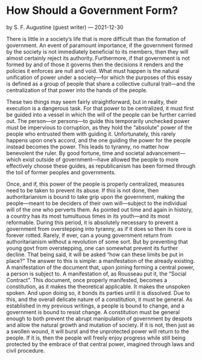 # How Should a Government Form?

by S. F. Augustine (guest writer) — 2021-12-30

There is little in a society’s life that is more difficult than the formation of government.
An event of paramount importance, if the government formed by the society is not immediately beneficial to its members, then they will almost certainly reject its authority.
Furthermore, if that government is not formed by and of those it governs then the decisions it renders and the policies it enforces are null and void.
What must happen is the natural unification of power under a society—for which the purposes of this essay is defined as a group of people that share a collective cultural trait—and the centralization of that power into the hands of the people.

These two things may seem fairly straightforward, but in reality, their execution is a dangerous task.
For that power to be centralized, it must first be guided into a vessel in which the will of the people can be further carried out.
The person—or persons—to guide this temporarily unchecked power must be impervious to corruption, as they hold the “absolute” power of the people who entrusted them with guiding it.
Unfortunately, this rarely happens upon one’s accord, and the one guiding the power for the people instead becomes the power.
This leads to tyranny, no matter how benevolent the ruler.
By good fortune, time and societal advancement—which exist outside of government—have allowed the people to more effectively choose these guides, as republicanism has been formed through the toil of former peoples and governments.

Once, and if, this power of the people is properly centralized, measures need to be taken to prevent its abuse.
If this is not done, then authoritarianism is bound to take grip upon the government, making the people—meant to be deciders of their own will—subject to the individual will of the one who perverts them.
As pointed out time and again in history, a country has its most tumultuous times in its youth—and its most reformable.
During this period, it is absolutely necessary to prevent a government from overstepping into tyranny, as if it does so then its core is forever rotted.
Rarely, if ever, can a young government return from authoritarianism without a revolution of some sort.
But by preventing that young govt from overstepping, one can somewhat prevent its further decline.
That being said, it will be asked “how can these limits be put in place?” The answer to this is simple: a manifestation of the already existing.
A manifestation of the document that, upon joining forming a central power, a person is subject to.
A manifestation of, as Rousseau put it, the “Social Contract”.
This document, once properly manifested, becomes a constitution, as it makes the theoretical applicable.
It makes the unspoken spoken.
And upon doing so, it bonds its parties until it is dissolved.
Due to this, and the overall delicate nature of a constitution, it must be general.
As established in my previous writings, a people is bound to change, and a government is bound to resist change.
A constitution must be general enough to both prevent the abrupt manipulation of government by despots and allow the natural growth and mutation of society.
If it is not, then just as a swollen wound, it will burst and the unprotected power will return to the people.
If it is, then the people will freely enjoy progress while still being protected by the embrace of that central power, imagined through laws and civil procedure.
